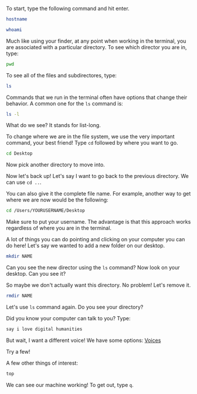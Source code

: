 To start, type the following command and hit enter.


 ```sh
hostname
```

```sh
whoami
```

Much like using your finder, at any point when working in the terminal, you are associated with a particular directory. 
To see which director you are in, type:

```sh
pwd
```

To see all of the files and subdirectores, type:

```sh
ls
```
Commands that we run in the terminal often have options that change their behavior. A common one for the `ls` command is:

```sh
ls -l
```

What do we see?
It stands for list-long.

To change where we are in the file system, we use the very important command, your best friend! Type `cd` followed by where you want to go. 

 
```sh
cd Desktop
```
Now pick another directory to move into. 

Now let's back up! Let's say I want to go back to the previous directory. We can use `cd ..`. 

You can also give it the complete file name. For example, another way to get where we are now would be the following:

```sh
cd /Users/YOURUSERNAME/Desktop
```
Make sure to put your username. The advantage is that this approach works regardless of where you are in the terminal. 

A lot of things you can do pointing and clicking on your computer you can do here! Let's say we wanted to add a new folder on our desktop.

```sh
mkdir NAME
```
Can you see the new director using the `ls` command?
Now look on your desktop. Can you see it?

So maybe we don't actually want this directory. No problem! Let's remove it. 

```sh
rmdir NAME
```
Let's use `ls` command again. Do you see your directory?

Did you know your computer can talk to you? Type:
```sh
say i love digital humanities
```

But wait, I want a different voice!
We have some options: [Voices](http://www.gabrielserafini.com/blog/2008/08/19/mac-os-x-voices-for-using-with-the-say-command/)

Try a few! 

A few other things of interest:

```sh
top
```
We can see our machine working! To get out, type `q`.

